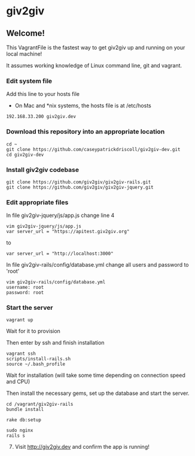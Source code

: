 # giv2giv 

## Welcome!

This VagrantFile is the fastest way to get giv2giv up and running on your local machine!

It assumes working knowledge of Linux command line, git and vagrant.

### Edit system file
Add this line to your hosts file
 - On Mac and *nix systems, the hosts file is at /etc/hosts

```
192.168.33.200 giv2giv.dev
```

### Download this repository into an appropriate location

```
cd ~
git clone https://github.com/caseypatrickdriscoll/giv2giv-dev.git
cd giv2giv-dev
```

### Install giv2giv codebase

```
git clone https://github.com/giv2giv/giv2giv-rails.git
git clone https://github.com/giv2giv/giv2giv-jquery.git
```

### Edit appropriate files

In file giv2giv-jquery/js/app.js change line 4

```
vim giv2giv-jquery/js/app.js
var server_url = "https://apitest.giv2giv.org"
```

to 

```
var server_url = "http://localhost:3000"
```

In file giv2giv-rails/config/database.yml change all users and password to 'root'

```
vim giv2giv-rails/config/database.yml
username: root
password: root
```

### Start the server

```
vagrant up
```

Wait for it to provision

Then enter by ssh and finish installation

```
vagrant ssh
scripts/install-rails.sh
source ~/.bash_profile
```

Wait for installation (will take some time depending on connection speed and CPU)

Then install the necessary gems, set up the database and start the server.

```
cd /vagrant/giv2giv-rails
bundle install

rake db:setup

sudo nginx
rails s
```

7. Visit http://giv2giv.dev and confirm the app is running!
